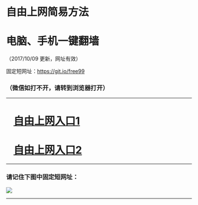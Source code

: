 ﻿# 自由上网简易方法

# 电脑、手机一键翻墙

（2017/10/09 更新，网址有效）

固定短网址：https://git.io/free99

### （微信如打不开，请转到浏览器打开）


***





# &nbsp;&nbsp; <a href="http://ft2939624769.fwq-tz-1001.info/fwqtz01.html?t=100900114255 " target="_blank">自由上网入口1</a>
# &nbsp;&nbsp; <a href="http://ft3168320272.fwq-tz-1002.info/fwqtz02.html?t=10090016294 " target="_blank">自由上网入口2</a>
***

### 请记住下图中固定短网址：

<img src="https://s3-us-west-2.amazonaws.com/fwq-1001/yjfq-20170905okok.png" /> 


***

